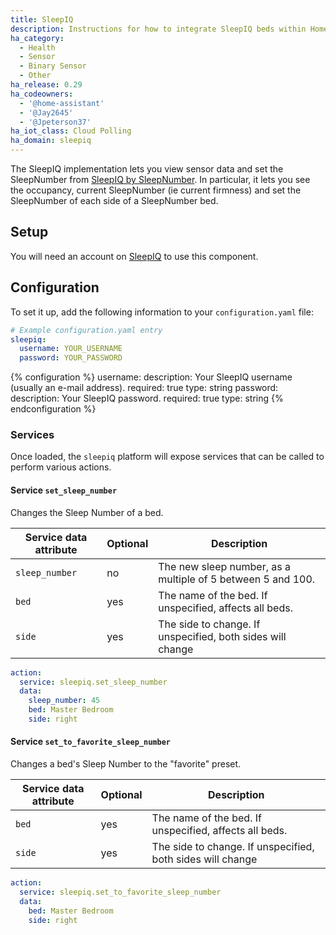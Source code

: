 ```yaml
---
title: SleepIQ
description: Instructions for how to integrate SleepIQ beds within Home Assistant.
ha_category:
  - Health
  - Sensor
  - Binary Sensor
  - Other
ha_release: 0.29
ha_codeowners:
  - '@home-assistant'
  - '@Jay2645'
  - '@Jpeterson37'
ha_iot_class: Cloud Polling
ha_domain: sleepiq
---
```


The SleepIQ implementation lets you view sensor data and set the SleepNumber from [SleepIQ by SleepNumber](https://www.sleepnumber.com/sleepiq-sleep-tracker). In particular, it lets you see the occupancy, current SleepNumber (ie current firmness) and set the SleepNumber of each side of a SleepNumber bed.

## Setup

You will need an account on [SleepIQ](https://sleepiq.sleepnumber.com/) to use this component.

## Configuration

To set it up, add the following information to your `configuration.yaml` file:

```yaml
# Example configuration.yaml entry
sleepiq:
  username: YOUR_USERNAME
  password: YOUR_PASSWORD
```

{% configuration %}
username:
  description: Your SleepIQ username (usually an e-mail address).
  required: true
  type: string
password:
  description: Your SleepIQ password.
  required: true
  type: string
{% endconfiguration %}

### Services

Once loaded, the `sleepiq` platform will expose services that can be called to perform various actions.

#### Service `set_sleep_number`

Changes the Sleep Number of a bed.

| Service data attribute | Optional | Description |
| ---------------------- | -------- | ----------- |
| `sleep_number`         |      no  | The new sleep number, as a multiple of 5 between 5 and 100. |
| `bed`                  |      yes | The name of the bed. If unspecified, affects all beds. |
| `side`                 |      yes | The side to change. If unspecified, both sides will change |

```yaml
action:
  service: sleepiq.set_sleep_number
  data:
    sleep_number: 45
    bed: Master Bedroom
    side: right
```

#### Service `set_to_favorite_sleep_number`

Changes a bed's Sleep Number to the "favorite" preset.

| Service data attribute | Optional | Description |
| ---------------------- | -------- | ----------- |
| `bed`                  |      yes | The name of the bed. If unspecified, affects all beds. |
| `side`                 |      yes | The side to change. If unspecified, both sides will change |

```yaml
action:
  service: sleepiq.set_to_favorite_sleep_number
  data:
    bed: Master Bedroom
    side: right
```
